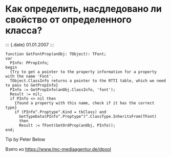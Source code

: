 Как определить, насдледовано ли свойство от определенного класса?
=================================================================

::: {.date}
01.01.2007
:::

    function GetFontProp(anObj: TObject): TFont;
    var
      PInfo: PPropInfo;
    begin
      {Try to get a pointer to the property information for a property with the name 'Font'.
      TObject.ClassInfo returns a pointer to the RTTI table, which we need to pass to GetPropInfo}
      PInfo := GetPropInfo(anObj.ClassInfo, 'font');
      Result := nil;
      if PInfo <> nil then
        {found a property with this name, check if it has the correct type}
        if (PInfo^.Proptype^.Kind = tkClass) and
          GetTypeData(PInfo^.Proptype^)^.ClassType.InheritsFrom(TFont)
          then
          Result := TFont(GetOrdProp(anObj, PInfo));
    end;

Tip by Peter Below

Взято из <https://www.lmc-mediaagentur.de/dpool>
